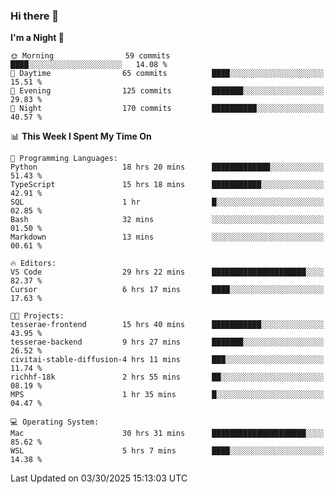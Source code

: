 ### Hi there 👋

<!--
**ALiersEL/ALiersEL** is a ✨ _special_ ✨ repository because its `README.md` (this file) appears on your GitHub profile.

Here are some ideas to get you started:

- 🔭 I’m currently working on ...
- 🌱 I’m currently learning ...
- 👯 I’m looking to collaborate on ...
- 🤔 I’m looking for help with ...
- 💬 Ask me about ...
- 📫 How to reach me: ...
- 😄 Pronouns: ...
- ⚡ Fun fact: ...
-->

<!--START_SECTION:waka-->
**I'm a Night 🦉** 

```text
🌞 Morning                59 commits          ████░░░░░░░░░░░░░░░░░░░░░   14.08 % 
🌆 Daytime                65 commits          ████░░░░░░░░░░░░░░░░░░░░░   15.51 % 
🌃 Evening                125 commits         ███████░░░░░░░░░░░░░░░░░░   29.83 % 
🌙 Night                  170 commits         ██████████░░░░░░░░░░░░░░░   40.57 % 
```


📊 **This Week I Spent My Time On** 

```text
💬 Programming Languages: 
Python                   18 hrs 20 mins      █████████████░░░░░░░░░░░░   51.43 % 
TypeScript               15 hrs 18 mins      ███████████░░░░░░░░░░░░░░   42.91 % 
SQL                      1 hr                █░░░░░░░░░░░░░░░░░░░░░░░░   02.85 % 
Bash                     32 mins             ░░░░░░░░░░░░░░░░░░░░░░░░░   01.50 % 
Markdown                 13 mins             ░░░░░░░░░░░░░░░░░░░░░░░░░   00.61 % 

🔥 Editors: 
VS Code                  29 hrs 22 mins      █████████████████████░░░░   82.37 % 
Cursor                   6 hrs 17 mins       ████░░░░░░░░░░░░░░░░░░░░░   17.63 % 

🐱‍💻 Projects: 
tesserae-frontend        15 hrs 40 mins      ███████████░░░░░░░░░░░░░░   43.95 % 
tesserae-backend         9 hrs 27 mins       ███████░░░░░░░░░░░░░░░░░░   26.52 % 
civitai-stable-diffusion-4 hrs 11 mins       ███░░░░░░░░░░░░░░░░░░░░░░   11.74 % 
richhf-18k               2 hrs 55 mins       ██░░░░░░░░░░░░░░░░░░░░░░░   08.19 % 
MPS                      1 hr 35 mins        █░░░░░░░░░░░░░░░░░░░░░░░░   04.47 % 

💻 Operating System: 
Mac                      30 hrs 31 mins      █████████████████████░░░░   85.62 % 
WSL                      5 hrs 7 mins        ████░░░░░░░░░░░░░░░░░░░░░   14.38 % 
```


 Last Updated on 03/30/2025 15:13:03 UTC
<!--END_SECTION:waka-->
